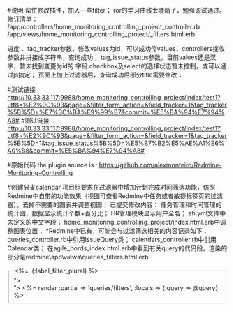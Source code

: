 #说明
帮忙修改插件，加入一些filter；
ror的学习曲线太陡峭了，勉强调试通过。
修订清单：
/app/controllers/home_monitoring_controlling_project_controller.rb
/app/views/home_monitoring_controlling_project/_filters.html.erb

进度：
tag_tracker参数，修改values为id，可以成功传values，controllers接收参数并拼接成字符串，查询成功；
tag_issue_status参数，目前values还是汉字，暂未找到变更为id的 字段
checkbox及select的选择状态暂未控制，或可以通过js搞定；
页面上加上过滤器后，查询成功后部分title需要修改；

#测试链接
http://10.33.33.117:9988/home_monitoring_controlling_project/index/test1?utf8=%E2%9C%93&page=&filter_form_action=&field_tracker=1&tag_tracker%5B%5D=%E7%BC%BA%E9%99%B7&commit=%E5%BA%94%E7%94%A8#
#测试链接 ：
http://10.33.33.117:9988/home_monitoring_controlling_project/index/test1?utf8=%E2%9C%93&page=&filter_form_action=&field_tracker=1&tag_tracker%5B%5D=1&tag_issue_status%5B%5D=%E5%B7%B2%E5%AE%A1%E6%A0%B8&commit=%E5%BA%94%E7%94%A8#

#原始代码
the plugin source is : 
https://github.com/alexmonteiro/Redmine-Monitoring-Controlling

#创建分支calendar
项目组要求在过滤器中增加计划完成时间筛选功能，仿照Redmine中自带的功能效果（视图可查看Redmine中任务或者敏捷标签页的过滤器），去掉不需要的图表并调整视图；
已提交修改内容：
任务管理和时间管理的统计图，数据显示统计个数+百分比；
HR管理模块显示用户全名；
zh.yml文件中未定义的中文字段；
home_monitoring_controlling_project/index.html.erb中调整图表位置；
*Redmine中已有，可能会与过滤筛选相关的内容记录如下：
queries_controller.rb中引用IssueQuery类；
calendars_controller.rb中引用Calendar类；
在agile_bords\_index.html.erb中看到有关query的代码段，渲染的部分是redmine\app\views\queries\_filters.html.erb
<fieldset id="filters" class="collapsible <%= @query.new_record? ? "" : "collapsed" %>">
        <legend onclick="toggleFieldset(this);"><%= l(:label_filter_plural) %></legend>
        <div style="<%= @query.new_record? ? "" : "display: none;" %>">
          <%= render :partial => 'queries/filters', :locals => {:query => @query} %>
        </div>
      </fieldset>